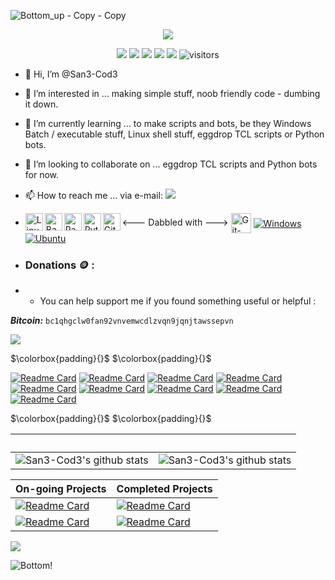 ![Bottom_up - Copy - Copy](https://user-images.githubusercontent.com/95466780/233096210-00d4c9e6-e029-4345-9ef7-82b39580a50e.svg)
<p align="center"><img src="https://profile-counter.glitch.me/San3-Cod3/count.svg"></p>
<!--   my-icons -->
<p align="center">
    <a href="https://github.com/San3-Cod3/San3-Cod3"><img src="https://img.shields.io/badge/status-updating-brightgreen.svg"></a>
    <a href="https://github.com/python/cpython"><img src="https://img.shields.io/badge/Python-3.2.3-FF1493.svg"></a>
    <a href="https://github.com/San3-Cod3/San3-Cod3/graphs/contributors"><img src="https://img.shields.io/github/contributors/San3-Cod3/San3-Cod3?color=blue"></a>
    <a href="https://github.com/San3-Cod3/San3-Cod3/stargazers"><img src="https://img.shields.io/github/stars/San3-Cod3/San3-Cod3.svg?logo=github"></a>
    <a href="https://github.com/San3-Cod3/San3-Cod3/network/members"><img src="https://img.shields.io/github/forks/San3-Cod3/San3-Cod3.svg?color=blue&logo=github"></a>
    <img src="https://visitor-badge.laobi.icu/badge?page_id=San3-Cod3/San3-Cod3" alt="visitors"/>   
</p>

- 👋 Hi, I’m @San3-Cod3

- 👀 I’m interested in ... making simple stuff, noob friendly code - dumbing it down.

- 🌱 I’m currently learning ... to make scripts and bots, be they Windows Batch / executable stuff, Linux shell stuff, eggdrop TCL scripts or Python bots.

- 💞️ I’m looking to collaborate on ... eggdrop TCL scripts and Python bots for now.

- 📫 How to reach me ... via e-mail: [![](https://img.shields.io/badge/FreeProtonVPNUserAccount@proton.me-crimson?style=for-the-badge)](mailto:FreeProtonVPNUserAccount@proton.me)

- <--- Dabbled with ---> [<img align="left" alt="Linux" height="28px" src="https://user-images.githubusercontent.com/95466780/208324213-23630390-894a-4c0c-b2cc-cfff8db18fd1.png" />](https://www.linux.org/)
[<img align="left" alt="Bash" height="28px" src="https://user-images.githubusercontent.com/95466780/208324129-7ab6a12f-92ba-44d2-aa42-2bd0cf551dc9.png" />](https://www.gnu.org/software/bash/)
[<img align="left" alt="Raspberry Pi" height="28px" src="https://user-images.githubusercontent.com/95466780/208324472-6837936c-c78b-4095-a107-266acf49ee70.png" />](https://www.raspberrypi.org/)
[<img align="left" alt="Python" height="28px" src="https://user-images.githubusercontent.com/95466780/208324329-29afa002-acd9-44fc-b226-c0984567a875.png" />](https://www.python.org/)
[<img align="left" alt="Git-SCM" height="28px" src="https://user-images.githubusercontent.com/95466780/208324610-6d9be270-eaad-4087-9ff8-cc589f58378c.png" />](https://git-scm.com/)
[<img align="center" alt="Git-LFS" height="32px" src="https://user-images.githubusercontent.com/95466780/233631371-b29abd97-2d22-4cca-bb63-3ba8ff8bf711.svg" />](https://git-lfs.com/)
[<img align="center" alt="Windows" height="" src="https://user-images.githubusercontent.com/95466780/208325323-4a939e0d-a1ab-411d-b28b-b8892b7176e4.svg" />]()
[<img align="center" alt="Ubuntu" height="" src="https://user-images.githubusercontent.com/95466780/208325370-688340de-8c37-4f8c-9638-eac0cf7c7b3d.svg" />]()

- ### Donations 🪙 :
* - You can help support me if you found something useful or helpful :

***Bitcoin:*** ```bc1qhgclw0fan92vnvemwcdlzvqn9jqnjtawssepvn```

[![](https://img.shields.io/badge/Buy_Me_A_Coffee-yellow?style=for-the-badge)](https://www.buymeacoffee.com/cheers.mate)
<!---
San3-Cod3/San3-Cod3 is a ✨ special ✨ repository because its `README.md` (this file) appears on your GitHub profile.
You can click the Preview link to take a look at your changes.
--->
$\colorbox{padding}{}$
$\colorbox{padding}{}$

[![Readme Card](https://github-readme-stats.vercel.app/api/pin/?username=San3-Cod3&repo=CAR&show_owner=false&bg_color=000000&title_color=afa&text_color=bad&icon_color=a232f1&border_color=ffffff&)](https://github.com/San3-Cod3/CAR)
[![Readme Card](https://github-readme-stats.vercel.app/api/pin/?username=San3-Cod3&repo=SCA-M&show_owner=false&bg_color=333333&title_color=afaa1&text_color=aff&icon_color=f143f2&border_color=ffffff)](https://github.com/San3-Cod3/SCA-M)
[![Readme Card](https://github-readme-stats.vercel.app/api/pin/?username=San3-Cod3&repo=inxipy.tcl&show_owner=false&bg_color=333333&title_color=afaa1&text_color=aff&icon_color=f143f2&border_color=ffffff)](https://github.com/San3-Cod3/inxipy.tcl)
[![Readme Card](https://github-readme-stats.vercel.app/api/pin/?username=San3-Cod3&repo=Scripts-Bots&show_owner=false&bg_color=000000&title_color=afa&text_color=bad&icon_color=a232f1&border_color=ffffff&)](https://github.com/San3-Cod3/Scripts-Bots)
[![Readme Card](https://github-readme-stats.vercel.app/api/pin/?username=San3-Cod3&repo=eggdrop-old-1.6.x-ver.-backup&show_owner=false&bg_color=000000&title_color=afa&text_color=bad&icon_color=a232f1&border_color=ffffff&)](https://github.com/San3-Cod3/eggdrop-old-1.6.x-ver.-backup)
[![Readme Card](https://github-readme-stats.vercel.app/api/pin/?username=San3-Cod3&repo=CCCP--x86_x64--32-bit_64-bit--latest_and_final_build--posterity--backup&show_owner=false&bg_color=333333&title_color=afaa1&text_color=aff&icon_color=f143f2&border_color=ffffff)](https://github.com/San3-Cod3/CCCP--x86_x64--32-bit_64-bit--latest_and_final_build--posterity--backup)
[![Readme Card](https://github-readme-stats.vercel.app/api/pin/?username=San3-Cod3&repo=AverMedia-LGU-GC553-Win7-supported_files&show_owner=false&bg_color=333333&title_color=afaa1&text_color=aff&icon_color=f143f2&border_color=ffffff)](https://github.com/San3-Cod3/AverMedia-LGU-GC553-Win7-supported_files)
[![Readme Card](https://github-readme-stats.vercel.app/api/pin/?username=San3-Cod3&repo=Gist...How_I_git_-n-_shi-&show_owner=false&bg_color=000000&title_color=afa&text_color=bad&icon_color=a232f1&border_color=ffffff&)](https://gist.github.com/San3-Cod3/6ef153d4444bbaed779e7bab1c00d588)
[![Readme Card](https://github-readme-stats.vercel.app/api/pin/?username=San3-Cod3&repo=bakabt_auto-login_prune-prevention.py&show_owner=false&bg_color=000000&title_color=afa&text_color=bad&icon_color=a232f1&border_color=ffffff&)](https://github.com/San3-Cod3/bakabt_auto-login_prune-prevention.py)

$\colorbox{padding}{}$
$\colorbox{padding}{}$

| ‎                                                                                                                                       | ‎                                                                                                                         |
|-----------------------------------------------------------------------------------------------------------------------------------------|---------------------------------------------------------------------------------------------------------------------------|
| ![San3-Cod3's github stats](https://github-readme-stats.vercel.app/api?username=San3-Cod3&show_icons=true&theme=radical&include_all_commits=true) | ![San3-Cod3's github stats](https://github-readme-stats.vercel.app/api/top-langs/?username=San3-Cod3&theme=radical&layout=compact) |


| On-going Projects                                                                                                                                      | Completed Projects                                                                                                                         |
|-----------------------------------------------------------------------------------------------------------------------------------------|---------------------------------------------------------------------------------------------------------------------------|
[![Readme Card](https://github-readme-stats.vercel.app/api/pin/?username=San3-Cod3&repo=CAR&show_owner=false&bg_color=000000&title_color=afa&text_color=bad&icon_color=a232f1&border_color=ffffff&)](https://github.com/San3-Cod3/CAR)|[![Readme Card](https://github-readme-stats.vercel.app/api/pin/?username=San3-Cod3&repo=SCA-M&show_owner=false&bg_color=333333&title_color=afaa1&text_color=aff&icon_color=f143f2&border_color=ffffff)](https://github.com/San3-Cod3/SCA-M)
[![Readme Card](https://github-readme-stats.vercel.app/api/pin/?username=San3-Cod3&repo=inxipy.tcl&show_owner=false&bg_color=333333&title_color=afaa1&text_color=aff&icon_color=f143f2&border_color=ffffff)](https://github.com/San3-Cod3/inxipy.tcl)|[![Readme Card](https://github-readme-stats.vercel.app/api/pin/?username=San3-Cod3&repo=eggdrop-old-1.6.x-ver.-backup&show_owner=false&bg_color=000000&title_color=afa&text_color=bad&icon_color=a232f1&border_color=ffffff&)](https://github.com/San3-Cod3/eggdrop-old-1.6.x-ver.-backup)

![](https://count.getloli.com/get/@San3-Cod3.github.readme)

![Bottom!](https://user-images.githubusercontent.com/95466780/210131763-cb3c306a-ec5d-46a4-b1fc-71c8a2ea508b.svg)

